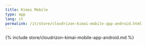 ```yaml
---
title: Kimai Mobile
type: app 
lang: it
permalink: /it/store/cloudrizon-kimai-mobile-app-android.html
---
```


{% include store/cloudrizon-kimai-mobile-app-android.md %}
